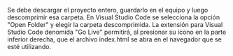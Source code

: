 Se debe descargar el proyecto entero, guardarlo en el equipo y luego descomprimir esa carpeta.
En Visual Studio Code se selecciona la opción "Open Folder" y elegir la carpeta descomprimida. 
La extensión para Visual Studio Code denomida "Go Live" permitirá, al presionar su ícono en la parte inferior derecha, que el archivo index.html se abra en el navegador que se esté utilizando.
